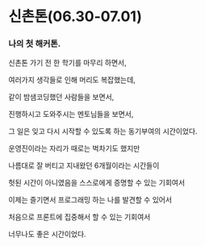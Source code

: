 # 신촌톤(06.30-07.01)

### 나의 첫 해커톤.


신촌톤 가기 전 한 학기를 마무리 하면서,

여러가지 생각들로 인해 머리도 복잡했는데,

같이 밤샘코딩했던 사람들을 보면서,

진행하시고 도와주시는 멘토님들을 보면서,

그 일은 잊고 다시 시작할 수 있도록 하는 동기부여의 시간이었다.

 

운영진이라는 자리가 때로는 벅차기도 했지만

나름대로 잘 버티고 지내왔던 6개월이라는 시간들이

헛된 시간이 아니였음을 스스로에게 증명할 수 있는 기회여서

이제는 즐기면서 프로그래밍 하는 나를 발견할 수 있어서

처음으로 프론트에 집중해서 할 수 있는 기회여서  

너무나도 좋은 시간이었다.





